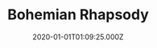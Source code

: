 ---
title: "Bohemian Rhapsody"
year: 2018
date: 2020-01-01T01:09:25.000Z
permalink: /almanac/movies/2020-01-01-bohemian-rhapsody/index.html
rating: 3
tmdbid: 424694
---